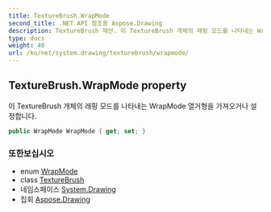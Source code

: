 ```yaml
---
title: TextureBrush.WrapMode
second_title: .NET API 참조용 Aspose.Drawing
description: TextureBrush 재산. 이 TextureBrush 개체의 래핑 모드를 나타내는 WrapMode 열거형을 가져오거나 설정합니다.
type: docs
weight: 40
url: /ko/net/system.drawing/texturebrush/wrapmode/
---
```

## TextureBrush.WrapMode property

이 TextureBrush 개체의 래핑 모드를 나타내는 WrapMode 열거형을 가져오거나 설정합니다.

```csharp
public WrapMode WrapMode { get; set; }
```

### 또한보십시오

* enum [WrapMode](../../../system.drawing.drawing2d/wrapmode/)
* class [TextureBrush](../)
* 네임스페이스 [System.Drawing](../../texturebrush/)
* 집회 [Aspose.Drawing](../../../)


